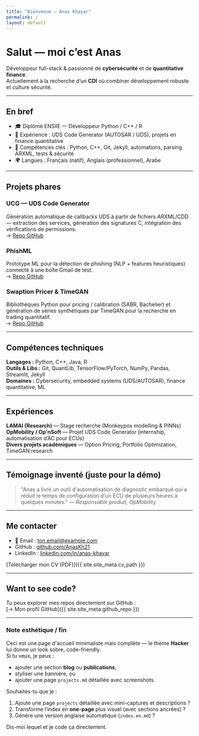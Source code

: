 ```yaml
---
title: "Bienvenue — Anas Khayar"
permalink: /
layout: default
---
```


# Salut — moi c’est **Anas**
Développeur full-stack & passionné de **cybersécurité** et de **quantitative finance**.  
Actuellement à la recherche d’un **CDI** où combiner développement robuste et culture sécurité.

---

## En bref
- 🎓 Diplômé ENSIIE — Développeur Python / C++ / R
- 💼 Expérience : UDS Code Generator (AUTOSAR / UDS), projets en finance quantitative
- 🧰 Compétences clés : Python, C++, Git, Jekyll, automations, parsing ARXML, tests & sécurité
- 🌍 Langues : Français (natif), Anglais (professionnel), Arabe

---

## Projets phares
### UCG — UDS Code Generator
Génération automatique de callbacks UDS à partir de fichiers ARXML/CDD — extraction des services, génération des signatures C, intégration des vérifications de permissions.  
→ [Repo GitHub](https://github.com/AnasKh21/UDS-Code-Generator)

### PhishML
Prototype ML pour la détection de phishing (NLP + features heuristiques) connecté à une boîte Gmail de test.  
→ [Repo GitHub](https://github.com/AnasKh21/PhishML)

### Swaption Pricer & TimeGAN
Bibliothèques Python pour pricing / calibration (SABR, Bachelier) et génération de séries synthétiques par TimeGAN pour la recherche en trading quantitatif.  
→ [Repo GitHub](https://github.com/AnasKh21)

---

## Compétences techniques
**Langages :** Python, C++, Java, R  
**Outils & Libs :** Git, QuantLib, TensorFlow/PyTorch, NumPy, Pandas, Streamlit, Jekyll  
**Domaines :** Cybersecurity, embedded systems (UDS/AUTOSAR), finance quantitative, ML

---

## Expériences
**LAMAI (Research)** — Stage recherche (Monkeypox modelling & PINNs)  
**OpMobility / Op'nSoft** — Projet UDS Code Generator (internship, automatisation d’AC pour ECUs)  
**Divers projets académiques** — Option Pricing, Portfolio Optimization, TimeGAN research

---

## Témoignage inventé (juste pour la démo)
> "Anas a livré un outil d'automatisation de diagnostic embarqué qui a réduit le temps de configuration d'un ECU de plusieurs heures à quelques minutes." — *Responsable produit, OpMobility*

---

## Me contacter
- 📧 Email : [ton.email@example.com](mailto:ton.email@example.com)  
- GitHub : [github.com/AnasKh21](https://github.com/AnasKh21)  
- LinkedIn : [linkedin.com/in/anas-khayar](https://www.linkedin.com/in/anas-khayar)  

[Télécharger mon CV (PDF)]({{ site.site_meta.cv_path }})

---

## Want to see code?
Tu peux explorer mes repos directement sur GitHub :  
[→ Mon profil GitHub]({{ site.site_meta.github_repo }})

---

### Note esthétique / fin
Ceci est une page d'accueil minimaliste mais complète — le thème **Hacker** lui donne un look sobre, code-friendly.  
Si tu veux, je peux :
- ajouter une section **blog** ou **publications**,
- styliser une bannière, ou
- ajouter une page `projects.md` détaillée avec screenshots.

Souhaites-tu que je :
1. Ajoute une page `projects` détaillée avec mini-captures et descriptions ?  
2. Transforme l’index en **one-page** plus visuel (avec sections ancrées) ?  
3. Génère une version anglaise automatique (`index.en.md`) ?

Dis-moi lequel et je code ça directement.

